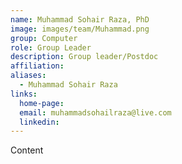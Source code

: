 ```yaml
---
name: Muhammad Sohair Raza, PhD
image: images/team/Muhammad.png
group: Computer
role: Group Leader
description: Group leader/Postdoc
affiliation: 
aliases:
  - Muhammad Sohair Raza
links:
  home-page: 
  email: muhammadsohailraza@live.com
  linkedin: 
---
```


Content
<br>


